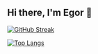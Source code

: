 ## Hi there, I'm Egor 👋

[![GitHub Streak](https://github-readme-streak-stats.herokuapp.com/?user=Eofre)](https://git.io/streak-stats)

[![Top Langs](https://github-readme-stats.vercel.app/api/top-langs/?username=Eofre&layout=compact)](https://github.com/anuraghazra/github-readme-stats)
